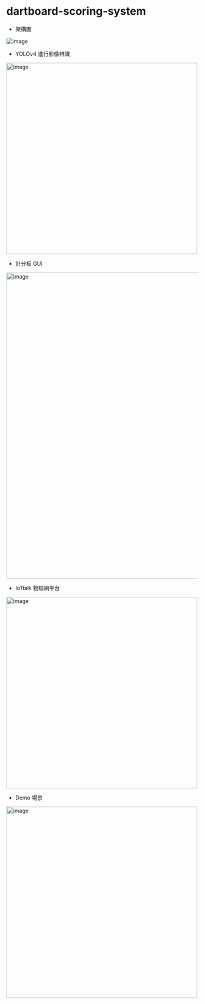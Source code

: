 # dartboard-scoring-system

- 架構圖

![image](https://user-images.githubusercontent.com/32484454/157240121-a7150e24-4ca7-49c8-86c1-b5de6b4272a8.png)

- YOLOv4 進行影像辨識
<img width="500" alt="image" src="https://user-images.githubusercontent.com/32484454/157240161-078891ce-fb96-49fb-a15f-304c12919db5.png">

- 計分板 GUI
<img width="800" alt="image" src="https://user-images.githubusercontent.com/32484454/157240210-daca98bd-a7ba-43b8-83d7-70f9bf671a39.png">

- IoTtalk 物聯網平台
<img width="500" alt="image" src="https://user-images.githubusercontent.com/32484454/157240234-d2129887-b0fa-4499-937c-15bb833938b3.png">

- Demo 場景
<img width="500" alt="image" src="https://user-images.githubusercontent.com/32484454/157240303-6e8e06d5-30f6-4ee2-b78c-5ed733aee190.png">
